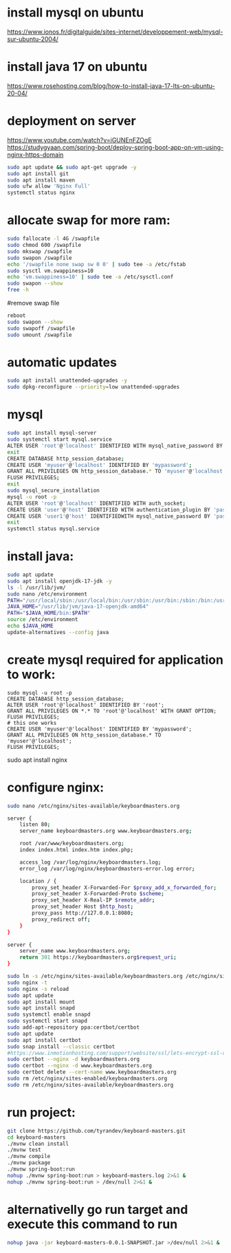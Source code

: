 # install mysql on ubuntu

https://www.ionos.fr/digitalguide/sites-internet/developpement-web/mysql-sur-ubuntu-2004/

# install java 17 on ubuntu

https://www.rosehosting.com/blog/how-to-install-java-17-lts-on-ubuntu-20-04/

# deployment on server

https://www.youtube.com/watch?v=iGUNEnFZOgE
https://studygyaan.com/spring-boot/deploy-spring-boot-app-on-vm-using-nginx-https-domain

```bash
sudo apt update && sudo apt-get upgrade -y
sudo apt install git
sudo apt install maven
sudo ufw allow 'Nginx Full'
systemctl status nginx
```

# allocate swap for more ram:
```bash
sudo fallocate -l 4G /swapfile
sudo chmod 600 /swapfile
sudo mkswap /swapfile
sudo swapon /swapfile
echo '/swapfile none swap sw 0 0' | sudo tee -a /etc/fstab
sudo sysctl vm.swappiness=10
echo 'vm.swappiness=10' | sudo tee -a /etc/sysctl.conf
sudo swapon --show
free -h
```

#remove swap file
```bash
reboot
sudo swapon --show
sudo swapoff /swapfile
sudo umount /swapfile
```

# automatic updates
```bash
sudo apt install unattended-upgrades -y
sudo dpkg-reconfigure --priority=low unattended-upgrades
```

# mysql
```bash
sudo apt install mysql-server
sudo systemctl start mysql.service
ALTER USER 'root'@'localhost' IDENTIFIED WITH mysql_native_password BY 'password12';
exit
CREATE DATABASE http_session_database;
CREATE USER 'myuser'@'localhost' IDENTIFIED BY 'mypassword';
GRANT ALL PRIVILEGES ON http_session_database.* TO 'myuser'@'localhost';
FLUSH PRIVILEGES;
exit
sudo mysql_secure_installation
mysql -u root -p
ALTER USER 'root'@'localhost' IDENTIFIED WITH auth_socket;
CREATE USER 'user'@'host' IDENTIFIED WITH authentication_plugin BY 'password12';
CREATE USER 'user1'@'host' IDENTIFIEDWITH mysql_native_password BY 'password11';
exit
systemctl status mysql.service
```

# install java:
```bash
sudo apt update
sudo apt install openjdk-17-jdk -y
ls -l /usr/lib/jvm/
sudo nano /etc/environment
PATH="/usr/local/sbin:/usr/local/bin:/usr/sbin:/usr/bin:/sbin:/bin:/usr/games:/usr/local/games:/snap/bin"
JAVA_HOME="/usr/lib/jvm/java-17-openjdk-amd64"
PATH="$JAVA_HOME/bin:$PATH"
source /etc/environment
echo $JAVA_HOME
update-alternatives --config java
```

# create mysql required for application to work:
```mysql
sudo mysql -u root -p
CREATE DATABASE http_session_database;
ALTER USER 'root'@'localhost' IDENTIFIED BY 'root';
GRANT ALL PRIVILEGES ON *.* TO 'root'@'localhost' WITH GRANT OPTION;
FLUSH PRIVILEGES;
# this one works
CREATE USER 'myuser'@'localhost' IDENTIFIED BY 'mypassword';
GRANT ALL PRIVILEGES ON http_session_database.* TO 'myuser'@'localhost';
FLUSH PRIVILEGES;
```
sudo apt install nginx

# configure nginx:
```bash
sudo nano /etc/nginx/sites-available/keyboardmasters.org

server {
    listen 80;
    server_name keyboardmasters.org www.keyboardmasters.org;

    root /var/www/keyboardmasters.org;
    index index.html index.htm index.php;

    access_log /var/log/nginx/keyboardmasters.log;
    error_log /var/log/nginx/keyboardmasters-error.log error;

    location / {
        proxy_set_header X-Forwarded-For $proxy_add_x_forwarded_for;
        proxy_set_header X-Forwarded-Proto $scheme;
        proxy_set_header X-Real-IP $remote_addr;
        proxy_set_header Host $http_host;
        proxy_pass http://127.0.0.1:8080;
        proxy_redirect off;
    }
}

server {
    server_name www.keyboardmasters.org;
    return 301 https://keyboardmasters.org$request_uri;
}
```
```bash
sudo ln -s /etc/nginx/sites-available/keyboardmasters.org /etc/nginx/sites-enabled/keyboardmasters.org
sudo nginx -t
sudo nginx -s reload
sudo apt update
sudo apt install mount
sudo apt install snapd
sudo systemctl enable snapd
sudo systemctl start snapd
sudo add-apt-repository ppa:certbot/certbot
sudo apt update
sudo apt install certbot
sudo snap install --classic certbot
#https://www.inmotionhosting.com/support/website/ssl/lets-encrypt-ssl-ubuntu-with-certbot/
sudo certbot --nginx -d keyboardmasters.org
sudo certbot --nginx -d www.keyboardmasters.org
sudo certbot delete --cert-name www.keyboardmasters.org
sudo rm /etc/nginx/sites-enabled/keyboardmasters.org
sudo rm /etc/nginx/sites-available/keyboardmasters.org
```
# run project:
```bash
git clone https://github.com/tyrandev/keyboard-masters.git
cd keyboard-masters
./mvnw clean install
./mvnw test
./mvnw compile
./mvnw package
./mvnw spring-boot:run
nohup ./mvnw spring-boot:run > keyboard-masters.log 2>&1 &
nohup ./mvnw spring-boot:run > /dev/null 2>&1 &
```
# alternativelly go run target and execute this command to run
```bash
nohup java -jar keyboard-masters-0.0.1-SNAPSHOT.jar >/dev/null 2>&1 &
```
